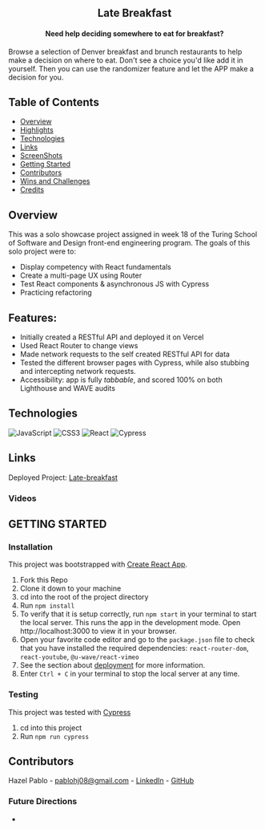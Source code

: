 
  <h2 align="center">Late Breakfast</h2>

  <h4 align="center">
   Need help deciding somewhere to eat for breakfast?
  </h4>

Browse a selection of Denver breakfast and brunch restaurants to help make a decision on where to eat. Don't see a choice you'd like add it in yourself. Then you can use the randomizer feature and let the APP make a decision for you.

## Table of Contents
- [Overview](#Overview)
- [Highlights](#Highlights)
- [Technologies](#Technologies)
- [Links](#Links)
- [ScreenShots](#ScreenShots)
- [Getting Started](#GETTING-STARTED)
- [Contributors](#Contributors)
- [Wins and Challenges](#Wins-and-Challenges)
- [Credits](#Credits)


## Overview

This was a solo showcase project assigned in week 18 of the Turing School of Software and Design front-end engineering program. The goals of this solo project were to:

* Display competency with React fundamentals
* Create a multi-page UX using Router
* Test React components & asynchronous JS with Cypress
* Practicing refactoring 

## Features:
* Initially created a RESTful API and deployed it on Vercel
* Used React Router to change views 
* Made network requests to the self created RESTful API for data 
* Tested the different browser pages with Cypress, while also stubbing and intercepting network requests.
* Accessibility: app is fully _tabbable_, and scored 100% on both Lighthouse and WAVE audits


## Technologies

 ![JavaScript](https://img.shields.io/badge/javascript-%23323330.svg?style=for-the-badge&logo=javascript&logoColor=%23F7DF1E)
 ![CSS3](https://img.shields.io/badge/css3-%231572B6.svg?style=for-the-badge&logo=css3&logoColor=white)
 ![React](https://img.shields.io/badge/React-20232A?style=for-the-badge&logo=react&logoColor=61DAFB)
![Cypress](https://img.shields.io/badge/Cypress-17202C?style=for-the-badge&logo=cypress&logoColor=white)

## Links
Deployed Project: [Late-breakfast]()

### Videos

<!-- | Main Page View | Error Page View |
|---------------|-----------------|
<img src="https://media.giphy.com/media/DcMRAalKTP7JwWv1OR/giphy.gif" width=100%>|<p align="center"><br/><img src="https://media.giphy.com/media/S6NrhQt55hKast3noB/giphy.gif" width=100%></p>
 -->
 
## GETTING STARTED

### Installation
This project was bootstrapped with [Create React App](https://github.com/facebook/create-react-app).
1. Fork this Repo
2. Clone it down to your machine
3. cd into the root of the project directory
4. Run `npm install`
5. To verify that it is setup correctly, run `npm start` in your terminal to start the local server. This runs the app in the development mode. Open http://localhost:3000 to view it in your browser.
6. Open your favorite code editor and go to the `package.json` file to check that you have installed the required dependencies: `react-router-dom`, `react-youtube`, `@u-wave/react-vimeo`
6. See the section about [deployment](https://create-react-app.dev/docs/deployment/) for more information.
7. Enter `Ctrl + C` in your terminal to stop the local server at any time.

### Testing
This project was tested with [Cypress](https://docs.cypress.io/guides/getting-started/installing-cypress#Installing)
1. cd into this project
2. Run `npm run cypress`

## Contributors

Hazel Pablo - pablohj08@gmail.com - [LinkedIn](https://www.linkedin.com/in/hazel-pablo-704779245/) - [GitHub](https://github.com/Hpablo08)


### Future Directions
* 

